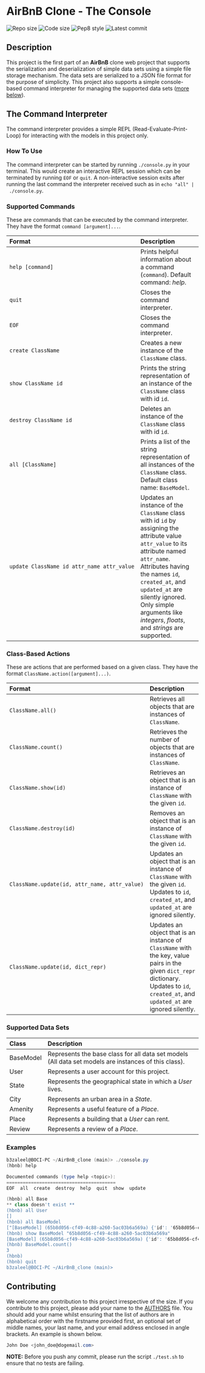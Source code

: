 # AirBnB Clone - The Console

![Repo size](https://img.shields.io/github/repo-size/B3zaleel/AirBnB_clone)
![Code size](https://img.shields.io/github/languages/code-size/B3zaleel/AirBnB_clone.svg)
![Pep8 style](https://img.shields.io/badge/PEP8-style%20guide-purple?style=round-square)
![Latest commit](https://img.shields.io/github/last-commit/B3zaleel/AirBnB_clone/main?style=round-square)

## Description

This project is the first part of an **AirBnB** clone web project that supports the serialization and deserialization of simple data sets using a simple file storage mechanism. The data sets are serialized to a JSON file format for the purpose of simplicity. This project also supports a simple console-based command interpreter for managing the supported data sets ([more below](#supported-data-sets)).

## The Command Interpreter

The command interpreter provides a simple REPL (Read-Evaluate-Print-Loop) for interacting with the models in this project only.

### How To Use

The command interpreter can be started by running `./console.py` in your terminal. This would create an interactive REPL session which can be terminated by running `EOF` or `quit`. A non-interactive session exits after running the last command the interpreter received such as in `echo "all" | ./console.py`.

### Supported Commands

These are commands that can be executed by the command interpreter. They have the format `command [argument]...`.

| Format | Description |
|:-|:-|
| `help [command]` | Prints helpful information about a command (`command`). Default command: _help_. |
| `quit` | Closes the command interpreter. |
| `EOF` | Closes the command interpreter. |
| `create ClassName` | Creates a new instance of the `ClassName` class. |
| `show ClassName id` | Prints the string representation of an instance of the `ClassName` class with id `id`. |
| `destroy ClassName id` | Deletes an instance of the `ClassName` class with id `id`. |
| `all [ClassName]` | Prints a list of the string representation of all instances of the `ClassName` class. Default class name: `BaseModel`. |
| `update ClassName id attr_name attr_value` | Updates an instance of the `ClassName` class with id `id` by assigning the attribute value `attr_value` to its attribute named `attr_name`. Attributes having the names `id`, `created_at`, and `updated_at` are silently ignored. Only simple arguments like _integers_, _floats_, and _strings_ are supported. |

### Class-Based Actions

These are actions that are performed based on a given class. They have the format `ClassName.action([argument]...)`.

| Format | Description |
|:-|:-|
| `ClassName.all()` | Retrieves all objects that are instances of `ClassName`. |
| `ClassName.count()` | Retrieves the number of objects that are instances of `ClassName`. |
| `ClassName.show(id)` | Retrieves an object that is an instance of `ClassName` with the given `id`. |
| `ClassName.destroy(id)` | Removes an object that is an instance of `ClassName` with the given `id`. |
| `ClassName.update(id, attr_name, attr_value)` | Updates an object that is an instance of `ClassName` with the given `id`. Updates to `id`, `created_at`, and `updated_at` are ignored silently. |
| `ClassName.update(id, dict_repr)` | Updates an object that is an instance of `ClassName` with the key, value pairs in the given `dict_repr` dictionary. Updates to `id`, `created_at`, and `updated_at` are ignored silently. |

### Supported Data Sets

| Class | Description |
|:-|:-|
| BaseModel | Represents the base class for all data set models (All data set models are instances of this class). |
| User | Represents a user account for this project. |
| State | Represents the geographical state in which a _User_ lives. |
| City | Represents an urban area in a _State_. |
| Amenity | Represents a useful feature of a _Place_. |
| Place | Represents a building that a _User_ can rent. |
| Review | Represents a review of a _Place_. |

### Examples

```powershell
b3zaleel@BOCI-PC ~/AirBnB_clone (main)> ./console.py
(hbnb) help

Documented commands (type help <topic>):
========================================
EOF  all  create  destroy  help  quit  show  update

(hbnb) all Base
** class doesn't exist **
(hbnb) all User
[]
(hbnb) all BaseModel
["[BaseModel] (65b8d056-cf49-4c88-a260-5ac03b6a569a) {'id': '65b8d056-cf49-4c88-a260-5ac03b6a569a', 'created_at': datetime.datetime(2021, 11, 8, 22, 21, 16, 59389), 'updated_at': datetime.datetime(2021, 11, 8, 22, 21, 16, 59450), 'name': 'My_First_Model', 'my_number': 89}", "[BaseModel] (c2a59481-316b-4775-a176-13f6009e88a5) {'id': 'c2a59481-316b-4775-a176-13f6009e88a5', 'created_at': datetime.datetime(2021, 11, 8, 22, 21, 19, 150040), 'updated_at': datetime.datetime(2021, 11, 8, 22, 21, 19, 150088), 'name': 'My_First_Model', 'my_number': 89}", "[BaseModel] (761301fc-773f-4d26-adf9-78731f841d71) {'id': '761301fc-773f-4d26-adf9-78731f841d71', 'created_at': datetime.datetime(2021, 11, 9, 7, 6, 38, 601068), 'updated_at': datetime.datetime(2021, 11, 9, 7, 6, 38, 601088)}"]
(hbnb) show BaseModel "65b8d056-cf49-4c88-a260-5ac03b6a569a"
[BaseModel] (65b8d056-cf49-4c88-a260-5ac03b6a569a) {'id': '65b8d056-cf49-4c88-a260-5ac03b6a569a', 'created_at': datetime.datetime(2021, 11, 8, 22, 21, 16, 59389), 'updated_at': datetime.datetime(2021, 11, 8, 22, 21, 16, 59450), 'name': 'My_First_Model', 'my_number': 89}
(hbnb) BaseModel.count()
3
(hbnb)
(hbnb) quit
b3zaleel@BOCI-PC ~/AirBnB_clone (main)>
```

## Contributing

We welcome any contribution to this project irrespective of the size. If you contribute to this project, please add your name to the [AUTHORS](AUTHORS) file. You should add your name whilst ensuring that the list of authors are in alphabetical order with the firstname provided first, an optional set of middle names, your last name, and your email address enclosed in angle brackets. An example is shown below.

```csharp
John Doe <john_doe@dogemail.com>
```

**NOTE:** Before you push any commit, please run the script `./test.sh` to ensure that no tests are failing.
